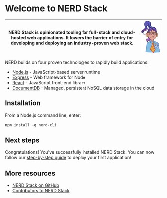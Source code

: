 # Welcome to NERD Stack

| NERD Stack is opinionated tooling for full-stack and cloud-hosted web applications. It lowers the barrier of entry for developing and deploying an industry-proven web stack. | ![Nerd](./images/nerd_logo_200x300.png) |
|-------|-------|

NERD builds on four proven technologies to rapidly build applications:

 - [Node.js](https://nodejs.org/) - JavaScript-based server runtime
 - [Express](http://expressjs.com/) - Web framework for Node
 - [React](https://facebook.github.io/react/) - JavaScript front-end library
 - [DocumentDB](https://azure.microsoft.com/services/documentdb/) - Managed, persistent NoSQL data storage in the cloud

## Installation

From a Node.js command line, enter:

```
npm install -g nerd-cli
```

## Next steps

Congratulations!  You've successfully installed NERD Stack.  You can now follow our [step-by-step guide](getstarted.md) to deploy your first application!

## More resources

- [NERD Stack on GitHub](https://github.com/NERDStack)
- [Contributors to NERD Stack](contributors.md)